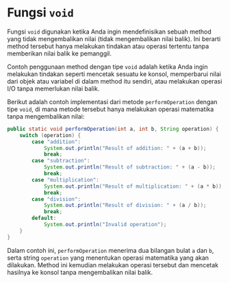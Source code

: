 # Fungsi `void`

Fungsi `void` digunakan ketika Anda ingin mendefinisikan sebuah method yang tidak mengembalikan nilai (tidak mengembalikan nilai balik). Ini berarti method tersebut hanya melakukan tindakan atau operasi tertentu tanpa memberikan nilai balik ke pemanggil.

Contoh penggunaan method dengan tipe `void` adalah ketika Anda ingin melakukan tindakan seperti mencetak sesuatu ke konsol, memperbarui nilai dari objek atau variabel di dalam method itu sendiri, atau melakukan operasi I/O tanpa memerlukan nilai balik.

Berikut adalah contoh implementasi dari metode `performOperation` dengan tipe `void`, di mana metode tersebut hanya melakukan operasi matematika tanpa mengembalikan nilai:

```java
public static void performOperation(int a, int b, String operation) {
    switch (operation) {
        case "addition":
            System.out.println("Result of addition: " + (a + b));
            break;
        case "subtraction":
            System.out.println("Result of subtraction: " + (a - b));
            break;
        case "multiplication":
            System.out.println("Result of multiplication: " + (a * b));
            break;
        case "division":
            System.out.println("Result of division: " + (a / b));
            break;
        default:
            System.out.println("Invalid operation");
    }
}
```

Dalam contoh ini, `performOperation` menerima dua bilangan bulat `a` dan `b`, serta string `operation` yang menentukan operasi matematika yang akan dilakukan. Method ini kemudian melakukan operasi tersebut dan mencetak hasilnya ke konsol tanpa mengembalikan nilai balik.
